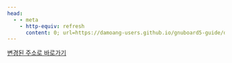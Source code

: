 ```yaml
---
head:
  - - meta
    - http-equiv: refresh
      content: 0; url=https://damoang-users.github.io/gnuboard5-guide/developers/cookie_and_session.html
---
```


[변경된 주소로 바로가기](https://damoang-users.github.io/gnuboard5-guide/developers/cookie_and_session.html)
